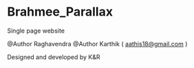 Brahmee_Parallax
================

Single page website

@Author Raghavendra 
@Author Karthik ( aathis18@gmail.com )


Designed and developed by K&R

